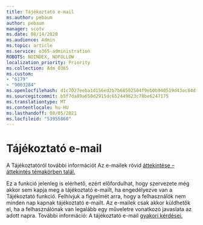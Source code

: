 ```yaml
---
title: Tájékoztató e-mail
ms.author: pebaum
author: pebaum
manager: scotv
ms.date: 08/14/2020
ms.audience: Admin
ms.topic: article
ms.service: o365-administration
ROBOTS: NOINDEX, NOFOLLOW
localization_priority: Priority
ms.collection: Adm_O365
ms.custom:
- "6179"
- "9003284"
ms.openlocfilehash: d1c7027eeba1d156ed2b7b68502504f9eb0b940519d43ac84df1c94435260101
ms.sourcegitcommit: b5f7da89a650d2915dc652449623c78be6247175
ms.translationtype: MT
ms.contentlocale: hu-HU
ms.lasthandoff: 08/05/2021
ms.locfileid: "53955860"
---
```

# <a name="about-briefing-email"></a>Tájékoztató e-mail

A Tájékoztatóról további információt Az e-mailek rövid [áttekintése – áttekintés témakörben talál.](https://docs.microsoft.com/briefing/be-overview)  

Ez a funkció jelenleg is elérhető, ezért előfordulhat, hogy szervezete még akkor sem kapja meg a tájékoztató e-mailt, ha engedélyezve van a Tájékoztató funkció. Felhívjuk a figyelmét arra, hogy a felhasználók nem minden nap kapnak tájékoztató e-mailt. Az e-mailek csak akkor küldhetők el, ha a felhasználónak van legalább egy műveletre vonatkozó javaslata az adott napra. További információ: A tájékoztató e-mail [gyakori kérdései.](https://docs.microsoft.com/briefing/be-faqs)